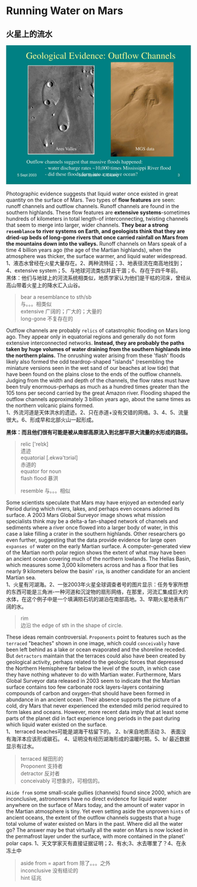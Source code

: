 # Running Water on Mars
## 火星上的流水
![outflow channels](../img/outflow_channels.jpg)

Photographic evidence suggests that liquid water once existed in great quantity on the surface of Mars. Two types of **flow features** are seen: runoff channels and outflow channels. Runoff channels are found in the southern highlands. These flow features are **extensive systems**-sometimes hundreds of kilometers in total length-of interconnecting, twisting channels that seem to merge into larger, wider channels. **They bear a strong `resemblance` to river systems on Earth, and geologists think that they are dried-up beds of long-gone rivers that once carried rainfall on Mars from the mountains down into the valleys.** Runoff channels on Mars speak of a time 4 billion years ago (the age of the Martian highlands), when the atmosphere was thicker, the surface warmer, and liquid water widespread.
1、液态水曾经在火星大量存在。2、两种流特征；3、地表径流在南高地找到；4、extensive system；5、与地球河流类似并且干涸；6、存在于四千年前。  
黑体：他们与地球上的河流系统相类似，地质学家认为他们是干枯的河床，曾经从高山带着火星上的降水汇入山谷。  
> bear a resemblance to sth/sb  
> 与。。。相类似  
> extensive 广阔的；广大的；大量的  
> long-gone 不复存在的

Outflow channels are probably `relics` of catastrophic flooding on Mars long ago. They appear only in equatorial regions and generally do not form extensive interconnected networks. **Instead, they are probably the paths taken by huge volumes of water draining from the southern highlands into the northern plains.** The onrushing water arising from these 'flash' floods likely also formed the odd teardrop-shaped "islands" (resembling the miniature versions seen in the wet sand of our beaches at low tide) that have been found on the plains close to the ends of the outflow channels. Judging from the width and depth of the channels, the flow rates must have been truly enormous-perhaps as much as a hundred times greater than the 105 tons per second carried by the great Amazon river. Flooding shaped the outflow channels approximately 3 billion years ago, about the same times as the northern volcanic plains formed.  
1、外流河道是天体洪水的遗迹。2、只在赤道+没有交错的网络。3、4、5、流量很大。6、形成早和北部火山一起形成。  

**黑体：而且他们很有可能是被从南部高原流入到北部平原大流量的水形成的路径。**

> relic ['relɪk]  
> 遗迹  
> equatorial [.ekwə'tɔriəl]  
> 赤道的  
> equator for noun  
> flash flood 暴洪
> 
> resemble 与。。。相似

Some scientists speculate that Mars may have enjoyed an extended early Period during which rivers, lakes, and perhaps even oceans adorned its surface. A 2003 Mars Global Surveyor image shows what mission specialists think may be a delta-a fan-shaped network of channels and sediments where a river once flowed into a larger body of water, in this case a lake filling a crater in the southern highlands. Other researchers go even further, suggesting that the data provide evidence for large open `expanses of` water on the early Martian surface. A computer-generated view of the Martian north polar region shows the extent of what may have been an ancient ocean covering much of the northern lowlands. The Hellas Basin, which measures some 3,000 kilometers across and has a floor that lies nearly 9 kilometers below the basin' `rim`, is another candidate for an ancient Martian sea.  
1、火星有河湖海。2、一张2003年火星全球调查者号的图片显示：任务专家所想的东西可能是三角洲-一种河道和沉淀物的扇形网络，在那里，河流汇集成巨大的水体，在这个例子中是一个填满陨石坑的湖泊在南部高地。3、早期火星地表有广阔的水。  
> rim  
> 边沿 the edge of sth in the shape of circle.  

These ideas remain controversial. `Proponents` point to features such as the `terraced` "beaches" shown in one image, which could `conceivably` have been left behind as a lake or ocean evaporated and the shoreline receded. But `detractors` maintain that the terraces could also have been created by geological activity, perhaps related to the geologic forces that depressed the Northern Hemisphere far below the level of the south, in which case they have nothing whatever to do with Martian water. Furthermore, Mars Global Surveyor data released in 2003 seem to indicate that the Martian surface contains too few carbonate rock layers-layers containing compounds of carbon and oxygen-that should have been formed in abundance in an ancient ocean. Their absence supports the picture of a cold, dry Mars that never experienced the extended mild period required to form lakes and oceans. However, more recent data imply that at least some parts of the planet did in fact experience long periods in the past during which liquid water existed on the surface.  
1、 terraced beaches可能是湖海干枯留下的。 2、b/来自地质活动 3、 表面没有海洋本应该形成碳石。 4、证明没有经历湖海形成的温暖时期。5、b/ 最近数据显示有过水。  
> terraced 梯田形的  
> Proponent 支持者  
> detractor 反对者  
> conceivably 可想象的，可相信的。  

`Aside from` some small-scale gullies (channels) found since 2000, which are inconclusive, astronomers have no direct evidence for liquid water anywhere on the surface of Mars today, and the amount of water vapor in the Martian atmosphere is tiny. Yet even setting aside the unproven `hints` of ancient oceans, the extent of the outflow channels suggests that a huge total volume of water existed on Mars in the past. Where did all the water go? The answer may be that virtually all the water on Mars is now locked in the permafrost layer under the surface, with more contained in the planet' polar caps.
1、天文学家灭有直接证据证明；2、有水;3、水去哪里了？4、在永冻土中  

> aside from = apart from 除了。。。之外  
> inconclusive 没有结论的  
> hint 征兆